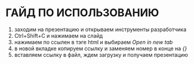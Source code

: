 # ГАЙД ПО ИСПОЛЬЗОВАНИЮ
1. заходим на презентацию и открываем инструменты разработчика
2. Ctrl+Shift+C и нажимаем на слайд
3. нажимаем по ссылен в тэге html и выбираем *Open in new tab*
4. в новой вкладке копируем ссылку и заменяем номер в конце на *{}*
5. вставляем ссылку в файл, ждем загрузку и получаем презентацию
